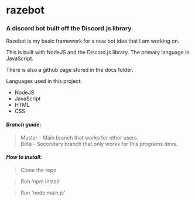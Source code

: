 # razebot
### A discord bot built off the Discord.js library.

Razebot is my basic framework for a new bot idea that I am working on.

This is built with NodeJS and the Discord.js library.
The primary language is JavaScript.

There is also a github page stored in the docs folder.

Languages used in this project:
* NodeJS
* JavaScript
* HTML
* CSS

#### *Branch guide:*
> Master - Main branch that works for other users.   
> Beta - Secondary branch that only works for this programs devs.   

#### *How to install:*
> Clone the repo

> Run 'npm install'

> Run 'node main.js'
